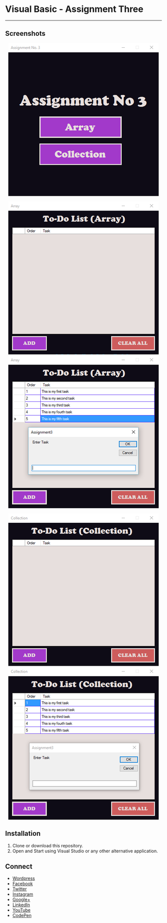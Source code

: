 # Visual Basic - Assignment Three
---
## Screenshots
<p align="center"> 
	<img src="https://raw.githubusercontent.com/jovanidash21/visual-basic-assignment-three/master/Screenshots/1.png">
</p>
<p align="center"> 
	<img src="https://raw.githubusercontent.com/jovanidash21/visual-basic-assignment-three/master/Screenshots/2.png">
	<img src="https://raw.githubusercontent.com/jovanidash21/visual-basic-assignment-three/master/Screenshots/3.png">
</p>
<p align="center"> 
	<img src="https://raw.githubusercontent.com/jovanidash21/visual-basic-assignment-three/master/Screenshots/4.png">
	<img src="https://raw.githubusercontent.com/jovanidash21/visual-basic-assignment-three/master/Screenshots/5.png">
</p>

## Installation
1. Clone or download this repository.
2. Open and Start using Visual Studio or any other alternative application.

## Connect
- [Wordpress](https://jovaniwarguez.wordpress.com/)
- [Facebook](https://facebook.com/jovani.cadornawarguez)
- [Twitter](https://twitter.com/jovanidash21)
- [Instagram](https://www.instagram.com/jovanidash21/)
- [Google+](https://plus.google.com/u/0/104385173780051504413)
- [LinkedIn](https://www.linkedin.com/in/jovani-warguez-827a8a11b?trk=nav_responsive_tab_profile_pic)
- [YouTube](https://www.youtube.com/channel/UCNiVxhbJ6Ku9keIjkQX3RRQ)
- [CodePen](http://codepen.io/jovanidash21/)
